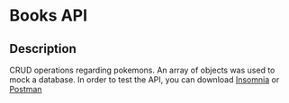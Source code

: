 # Books API

## Description

CRUD operations regarding pokemons. An array of objects was used to mock a database. In order to test the API, you can download [Insomnia](https://insomnia.rest/download) or [Postman](https://www.postman.com/)
